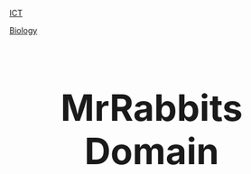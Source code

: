 

[ICT](https://github.com/RabbitJahir/RabbitJahir.github.io/blob/660a38e5a7ebc92cd2eac7985ff9d57c40f8be6c/README.md)

[Biology](https://github.com/RabbitJahir/RabbitJahir.github.io/blob/ad0133f3a0192139951d9615a76a881d336775cd/README.md)
     
<html>
<body> 
<font size="+3">
  
   <h1 align="center">MrRabbits Domain</h1>
    
 </font>
 <body>
 </html>
